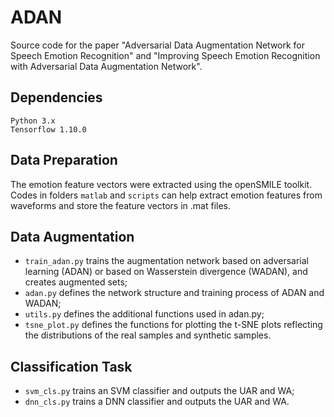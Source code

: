 # ADAN
Source code for the paper "Adversarial Data Augmentation Network for Speech Emotion Recognition" and "Improving Speech Emotion Recognition with Adversarial Data Augmentation Network".

## Dependencies
    Python 3.x
    Tensorflow 1.10.0

## Data Preparation
The emotion feature vectors were extracted using the openSMILE toolkit. Codes in folders `matlab` and `scripts` can help extract emotion features from waveforms and store the feature vectors in .mat files.

## Data Augmentation
- `train_adan.py` trains the augmentation network based on adversarial learning (ADAN) or based on Wasserstein divergence (WADAN), and creates augmented sets;
- `adan.py` defines the network structure and training process of ADAN and WADAN;
- `utils.py` defines the additional functions used in adan.py;
- `tsne_plot.py` defines the functions for plotting the t-SNE plots reflecting the distributions of the real samples and synthetic samples. 

## Classification Task
- `svm_cls.py` trains an SVM classifier and outputs the UAR and WA;
- `dnn_cls.py` trains a DNN classifier and outputs the UAR and WA.
